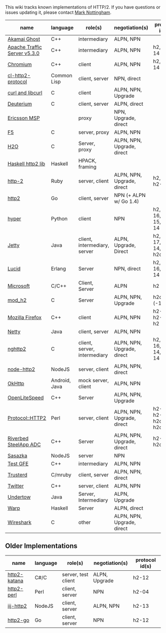 This wiki tracks known implementations of HTTP/2. If you have questions or issues updating it, please contact [Mark Nottingham](mailto:mnot@mnot.net).

name | language | role(s) | negotiation(s) | protocol id(s)
--- | --- | --- | --- | ---
[Akamai Ghost](Akamaighost) | C++ | intermediary | ALPN, NPN |
[Apache Traffic Server v5.3.0](http://trafficserver.apache.org/) | C++ | intermediary | ALPN, NPN | h2, h2-14
[Chromium](https://sites.google.com/a/chromium.org/dev/spdy/http2) | C++ | client | ALPN, NPN | h2, h2-14
[cl-http2-protocol](https://github.com/akamai/cl-http2-protocol) | Common Lisp | client, server | NPN, direct |
[curl and libcurl](http://curl.haxx.se/) | C | client | ALPN, NPN, Upgrade |
[Deuterium](http://robbysimpson.com/deuterium) | C | client, server | ALPN, direct |
[Ericsson MSP](EricssonMSP) | | proxy | NPN, Upgrade, direct |
[F5](F5)| C | server, proxy | ALPN, NPN |
[H2O](https://github.com/kazuho/h2o) | C | Server, proxy | ALPN, NPN, Upgrade, direct |
[Haskell http2 lib](http://hackage.haskell.org/package/http2) | Haskell | HPACK, framing | |
[http-2](https://github.com/igrigorik/http-2) | Ruby | server, client | ALPN, NPN, Upgrade, direct | h2, h2c, h2-17
[http2](https://github.com/bradfitz/http2) | Go | client, server | NPN (+ ALPN w/ Go 1.4)   |
[hyper](https://github.com/lukasa/hyper) | Python | client | NPN | h2, h2-16, h2-15, h2-14
[Jetty](http://git.eclipse.org/c/jetty/org.eclipse.jetty.project.git/tree/?h=master) | Java | client, intermediary, server | ALPN, Upgrade, Direct | h2, h2-17, h2-14, h2c, h2c-17
[Lucid](https://github.com/tatsuhiro-t/lucid) | Erlang | Server | NPN, direct | h2, h2-16, h2-14
[Microsoft](https://github.com/http2/http2-spec/wiki/Microsoft-HTTP-2-Prototype) | C/C++ | Client, Server | ALPN | h2
[mod_h2](https://icing.github.io/mod_h2/) | C | Server | ALPN, NPN, Upgrade | h2c?(-1[46])?
[Mozilla Firefox](https://wiki.mozilla.org/Networking/http2) | C++ | client | ALPN, NPN | h2-15, h2-14, h2
[Netty](http://netty.io/) | Java | client, server | ALPN, NPN |
[nghttp2](https://nghttp2.org) | C | client, server, intermediary | ALPN, NPN, Upgrade, direct | h2, h2-16, h2-14, h2c-14
[node-http2](https://github.com/molnarg/node-http2) | NodeJS | server, client | ALPN, NPN, direct |
[OkHttp](https://github.com/square/okhttp) | Android, Java | mock server, client | ALPN, NPN |
[OpenLiteSpeed](http://open.litespeedtech.com) | C++ | Server | ALPN, NPN, Upgrade |
[Protocol::HTTP2](https://github.com/vlet/p5-Protocol-HTTP2) | Perl | server, client | ALPN, NPN, Upgrade, direct | h2-17, h2-14, h2c-17, h2c-14
[Riverbed SteelApp ADC](http://www.riverbed.com/products/application-delivery-performance/load-balancer.html) | C++ | Server | ALPN, NPN, Upgrade, direct | h2-14, h2c-14
[Sasazka](https://github.com/summerwind/sasazka) | NodeJS | server | NPN |
[Test GFE](testgfe) | C++ | intermediary | ALPN, NPN |
[Trusterd](https://github.com/matsumoto-r/trusterd) | C/mruby | client, server | ALPN, NPN, direct |
[Twitter](https://twitter.com/) | C++ | server, client | ALPN, NPN |
[Undertow](https://http2.undertow.io) | Java | Server, Intermediary | ALPN, Upgrade |
[Warp](http://hackage.haskell.org/package/warp) | Haskell | Server | ALPN, direct |
[Wireshark](https://bugs.wireshark.org/bugzilla/show_bug.cgi?id=9042) | C | other | ALPN, NPN, Upgrade, direct |

## Older Implementations

name | language | role(s) | negotiation(s) | protocol id(s)
--- | --- | --- | --- | ---
[http2-katana](https://github.com/MSOpenTech/http2-katana) | C#/C | server, test client | ALPN, Upgrade | h2-12
[http2-perl](https://github.com/sludin/http2-perl) | Perl | client, server | NPN | h2-04
[iij-http2](https://github.com/shigeki/interop-iij-http2) | NodeJS | client, server| ALPN, NPN | h2-13
[http2-go](https://github.com/Jxck/http2) | Go | client, server | NPN | h2-12